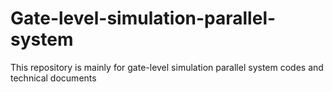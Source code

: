 # Gate-level-simulation-parallel-system
This repository is mainly for gate-level simulation parallel system codes and technical documents
